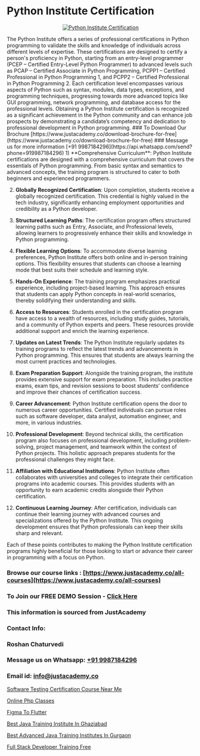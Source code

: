 # Python Institute Certification

<p align="center">
  <a href="https://justacademy.co/course-detail/python-training">
    <img src="https://justacademy.co/storage2/course_image/1709713400_course_image.webp" alt="Python Institute Certification">
  </a>
</p>
The Python Institute offers a series of professional certifications in Python programming to validate the skills and knowledge of individuals across different levels of expertise. These certifications are designed to certify a person's proficiency in Python, starting from an entry-level programmer (PCEP – Certified Entry-Level Python Programmer) to advanced levels such as PCAP – Certified Associate in Python Programming, PCPP1 – Certified Professional in Python Programming 1, and PCPP2 – Certified Professional in Python Programming 2. Each certification level encompasses various aspects of Python such as syntax, modules, data types, exceptions, and programming techniques, progressing towards more advanced topics like GUI programming, network programming, and database access for the professional levels. Obtaining a Python Institute certification is recognized as a significant achievement in the Python community and can enhance job prospects by demonstrating a candidate’s competency and dedication to professional development in Python programming.
### To Download Our Brochure [https://www.justacademy.co/download-brochure-for-free](https://www.justacademy.co/download-brochure-for-free)
### Message us for more information [+91 9987184296](https://api.whatsapp.com/send?phone=919987184296)
1) **Comprehensive Curriculum**: Python Institute certifications are designed with a comprehensive curriculum that covers the essentials of Python programming. From basic syntax and semantics to advanced concepts, the training program is structured to cater to both beginners and experienced programmers.

2) **Globally Recognized Certification**: Upon completion, students receive a globally recognized certification. This credential is highly valued in the tech industry, significantly enhancing employment opportunities and credibility as a Python developer.

3) **Structured Learning Paths**: The certification program offers structured learning paths such as Entry, Associate, and Professional levels, allowing learners to progressively enhance their skills and knowledge in Python programming.

4) **Flexible Learning Options**: To accommodate diverse learning preferences, Python Institute offers both online and in-person training options. This flexibility ensures that students can choose a learning mode that best suits their schedule and learning style.

5) **Hands-On Experience**: The training program emphasizes practical experience, including project-based learning. This approach ensures that students can apply Python concepts in real-world scenarios, thereby solidifying their understanding and skills.

6) **Access to Resources**: Students enrolled in the certification program have access to a wealth of resources, including study guides, tutorials, and a community of Python experts and peers. These resources provide additional support and enrich the learning experience.

7) **Updates on Latest Trends**: The Python Institute regularly updates its training programs to reflect the latest trends and advancements in Python programming. This ensures that students are always learning the most current practices and technologies.

8) **Exam Preparation Support**: Alongside the training program, the institute provides extensive support for exam preparation. This includes practice exams, exam tips, and revision sessions to boost students’ confidence and improve their chances of certification success.

9) **Career Advancement**: Python Institute certification opens the door to numerous career opportunities. Certified individuals can pursue roles such as software developer, data analyst, automation engineer, and more, in various industries.

10) **Professional Development**: Beyond technical skills, the certification program also focuses on professional development, including problem-solving, project management, and teamwork within the context of Python projects. This holistic approach prepares students for the professional challenges they might face.

11) **Affiliation with Educational Institutions**: Python Institute often collaborates with universities and colleges to integrate their certification programs into academic courses. This provides students with an opportunity to earn academic credits alongside their Python certification.

12) **Continuous Learning Journey**: After certification, individuals can continue their learning journey with advanced courses and specializations offered by the Python Institute. This ongoing development ensures that Python professionals can keep their skills sharp and relevant.

Each of these points contributes to making the Python Institute certification programs highly beneficial for those looking to start or advance their career in programming with a focus on Python.

### Browse our course links : [https://www.justacademy.co/all-courses](https://www.justacademy.co/all-courses) 
### To Join our FREE DEMO Session - [Click Here](https://www.justacademy.co/register-for-course-demo)


### This information is sourced from JustAcademy
### Contact Info:
### Roshan Chaturvedi
### Message us on Whatsapp: [+91 9987184296](https://api.whatsapp.com/send?phone=919987184296)
### Email id: [info@justacademy.co](mailto:info@justacademy.co)
                
[Software Testing Certification Course Near Me](https://www.linkedin.com/pulse/software-testing-certification-course-near-me-justacademy-thane-uegbc?trackingId=5WMnTWzqZWCuEgo1ld8Ekg%3D%3D&lipi=urn%3Ali%3Apage%3Ad_flagship3_company_admin%3B8x4oZRFoSmO4CZ5ThOfedg%3D%3D)

[Online Php Classes](https://www.linkedin.com/pulse/online-php-classes-justacademy-kolkata-zlf0e?trackingId=ABv73Yaw%2FSjIbHkvVgrv5Q%3D%3D&lipi=urn%3Ali%3Apage%3Ad_flagship3_company_admin%3BZ3buGVXtSt2MpOd2OMz6cQ%3D%3D)

[Figma To Flutter](https://medium.com/@mahi3106/figma-to-flutter-39d7fb0e9558)

[Best Java Training Institute In Ghaziabad](https://medium.com/@mahi3106/best-java-training-institute-in-ghaziabad-933fd859aaa9)

[Best Advanced Java Training Institutes In Gurgaon](https://justacademyin.github.io/justacademy/best-advanced-java-training-institutes-in-gurgaon)

[Full Stack Developer Training Free](https://justacademyin.github.io/justacademy/full-stack-developer-training-free)

